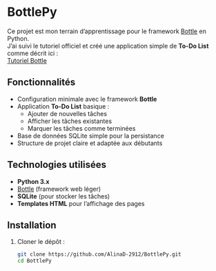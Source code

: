 # BottlePy 

Ce projet est mon terrain d’apprentissage pour le framework [Bottle](https://bottlepy.org/) en Python.  
J’ai suivi le tutoriel officiel et créé une application simple de **To-Do List** comme décrit ici :  
 [Tutoriel Bottle](https://bottlepy.org/docs/dev/tutorial_app.html)



##  Fonctionnalités
- Configuration minimale avec le framework **Bottle**
- Application **To-Do List** basique :
  - Ajouter de nouvelles tâches
  - Afficher les tâches existantes
  - Marquer les tâches comme terminées
- Base de données SQLite simple pour la persistance
- Structure de projet claire et adaptée aux débutants



##  Technologies utilisées
- **Python 3.x**
- [Bottle](https://bottlepy.org/docs/dev/) (framework web léger)
- **SQLite** (pour stocker les tâches)
- **Templates HTML** pour l’affichage des pages



##  Installation

1. Cloner le dépôt :
   ```bash
   git clone https://github.com/AlinaD-2912/BottlePy.git
   cd BottlePy
